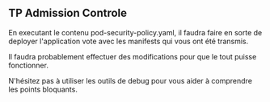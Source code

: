 ## TP Admission Controle

En executant le contenu pod-security-policy.yaml, il faudra faire en sorte de deployer l'application vote avec les manifests qui vous ont été transmis.

Il faudra probablement effectuer des modifications pour que le tout puisse fonctionner.

N'hésitez pas à utiliser les outils de debug pour vous aider à comprendre les points bloquants.



